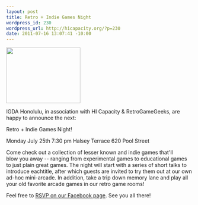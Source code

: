 ```yaml
--- 
layout: post
title: Retro + Indie Games Night
wordpress_id: 230
wordpress_url: http://hicapacity.org/?p=230
date: 2011-07-16 13:07:41 -10:00
---
```

<img class="alignright size-full wp-image-231" src="http://hicapacity.org/wp-content/uploads/2011/07/igda.jpg" alt="" width="200" height="150" />

IGDA Honolulu, in association with HI Capacity &amp; RetroGameGeeks, are happy to announce the next:

Retro + Indie Games Night!

Monday July 25th 7:30 pm
Halsey Terrace
620 Pool Street

Come check out a collection of lesser known and indie games that'll blow you away -- ranging from experimental games to educational games to just plain great games. The night will start with a series of short talks to introduce eachtitle, after which guests are invited to try them out at our own ad-hoc mini-arcade. In addition, take a trip down memory lane and play all your old favorite arcade games in our retro game rooms!

Feel free to <a href="http://www.facebook.com/event.php?eid=210404852339622">RSVP on our Facebook page</a>. See you all there!
